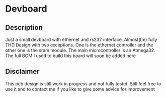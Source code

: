 # Devboard 

## Description

Just a small devboard with ethernet and rs232 interface.
Almost(tm) fully THD Design with two exceptions. One is the ethernet controller and the other one is the sram module.
The main microcontroller is an Atmega32.
The full BOM I used to build this board will soon be added here

## Disclaimer

This pcb design is still work in progress and not fully testet. 
Still feel free to use it and to contact me if you like to give some advice for improvement
